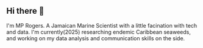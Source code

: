 ## Hi there 👋

I'm MP Rogers. A Jamaican Marine Scientist with a little facination with tech and data. 
I'm currently(2025) researching endemic Caribbean seaweeds, and working on my data analysis and communication skills on the side.

<!--
**MP-Rogers/MP-Rogers** is a ✨ _special_ ✨ repository because its `README.md` (this file) appears on your GitHub profile.

Here are some ideas to get you started:

- 🔭 I’m currently working on ...
- 🌱 I’m currently learning ...
- 👯 I’m looking to collaborate on ...
- 🤔 I’m looking for help with ...
- 💬 Ask me about ...
- 📫 How to reach me: ...
- 😄 Pronouns: ...
- ⚡ Fun fact: ...
-->
